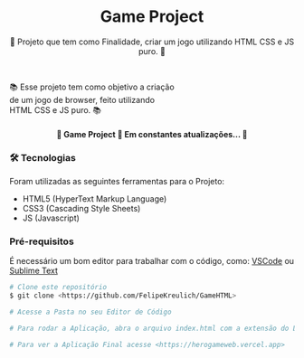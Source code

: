 <h1 align="center">Game Project</h1>

<p align="center">📰 Projeto que tem como Finalidade, criar um jogo utilizando HTML CSS e JS puro. 🚀</p>

<br>

<p align="left">
  📚 Esse projeto tem como objetivo a criação
  <br>
  de um jogo de browser, feito utilizando
  <br>
  HTML CSS e JS puro. 📚
</p>

<h4 align="center"> 
	🚧  Game Project 🚀 Em constantes atualizações...  🚧
</h4>

### 🛠 Tecnologias

Foram utilizadas as seguintes ferramentas para o Projeto:

- HTML5 (HyperText Markup Language)
- CSS3 (Cascading Style Sheets)
- JS (Javascript)

### Pré-requisitos

É necessário um bom editor para trabalhar com o código, como: [VSCode](https://code.visualstudio.com/) ou [Sublime Text](https://www.sublimetext.com/)

```bash
# Clone este repositório
$ git clone <https://github.com/FelipeKreulich/GameHTML>

# Acesse a Pasta no seu Editor de Código

# Para rodar a Aplicação, abra o arquivo index.html com a extensão do Live Server.

# Para ver a Aplicação Final acesse <https://herogameweb.vercel.app>
